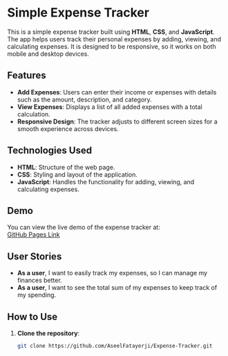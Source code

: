 # Simple Expense Tracker

This is a simple expense tracker built using **HTML**, **CSS**, and **JavaScript**. The app helps users track their personal expenses by adding, viewing, and calculating expenses. It is designed to be responsive, so it works on both mobile and desktop devices.

## Features
- **Add Expenses**: Users can enter their income or expenses with details such as the amount, description, and category.
- **View Expenses**: Displays a list of all added expenses with a total calculation.
- **Responsive Design**: The tracker adjusts to different screen sizes for a smooth experience across devices.

## Technologies Used
- **HTML**: Structure of the web page.
- **CSS**: Styling and layout of the application.
- **JavaScript**: Handles the functionality for adding, viewing, and calculating expenses.

## Demo
You can view the live demo of the expense tracker at:  
[GitHub Pages Link](https://aseelfatayerji.github.io/Expense-Tracker/)

## User Stories
- **As a user**, I want to easily track my expenses, so I can manage my finances better.
- **As a user**, I want to see the total sum of my expenses to keep track of my spending.

## How to Use
1. **Clone the repository**:
   ```bash
   git clone https://github.com/AseelFatayerji/Expense-Tracker.git
